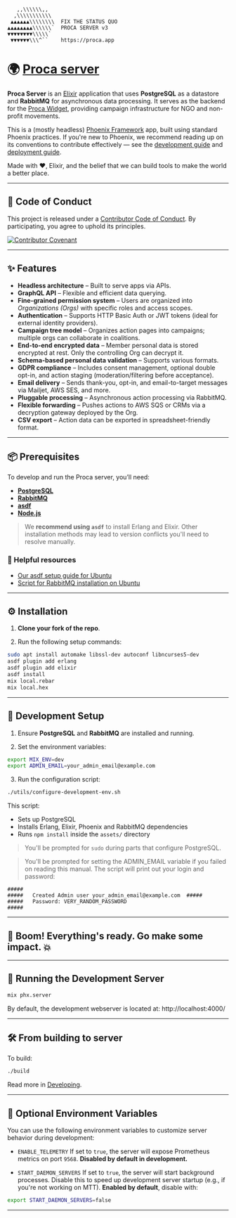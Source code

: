 ```
   ,,\\\\\\,,
  ,\\\\\\\\\\\
 ▲▲▲▲▲▲\\\\\\\\  FIX THE STATUS QUO
▲▲▲▲▲▲▲▲\\\\\\`  PROCA SERVER v3
▼▼▼▼▼▼▼▼\\\\\`
 ▼▼▼▼▼▼\\\^``    https://proca.app
```

# 🌍 [Proca server](https://docs.proca.app)

**Proca Server** is an [Elixir](https://elixir-lang.org/) application that uses **PostgreSQL** as a datastore and **RabbitMQ** for asynchronous data processing. It serves as the backend for the [Proca Widget](https://github.com/FixTheStatusQuo/proca), providing campaign infrastructure for NGO and non-profit movements.

This is a (mostly headless) [Phoenix Framework](https://www.phoenixframework.org/) app, built using standard Phoenix practices. If you're new to Phoenix, we recommend reading up on its conventions to contribute effectively — see the [development guide](https://hexdocs.pm/phoenix/up_and_running.html) and [deployment guide](https://hexdocs.pm/phoenix/deployment.html).

Made with ❤️, Elixir, and the belief that we can build tools to make the world a better place.

---

## 📢 Code of Conduct

This project is released under a [Contributor Code of Conduct](code_of_conduct.md). By participating, you agree to uphold its principles.

[![Contributor Covenant](https://img.shields.io/badge/Contributor%20Covenant-v2.0%20adopted-ff69b4.svg)](code_of_conduct.md)

---

## ✨ Features

- **Headless architecture** – Built to serve apps via APIs.
- **GraphQL API** – Flexible and efficient data querying.
- **Fine-grained permission system** – Users are organized into _Organizations (Orgs)_ with specific roles and access scopes.
- **Authentication** – Supports HTTP Basic Auth or JWT tokens (ideal for external identity providers).
- **Campaign tree model** – Organizes action pages into campaigns; multiple orgs can collaborate in coalitions.
- **End-to-end encrypted data** – Member personal data is stored encrypted at rest. Only the controlling Org can decrypt it.
- **Schema-based personal data validation** – Supports various formats.
- **GDPR compliance** – Includes consent management, optional double opt-in, and action staging (moderation/filtering before acceptance).
- **Email delivery** – Sends thank-you, opt-in, and email-to-target messages via Mailjet, AWS SES, and more.
- **Pluggable processing** – Asynchronous action processing via RabbitMQ.
- **Flexible forwarding** – Pushes actions to AWS SQS or CRMs via a decryption gateway deployed by the Org.
- **CSV export** – Action data can be exported in spreadsheet-friendly format.

---

## 📦 Prerequisites

To develop and run the Proca server, you’ll need:

- **[PostgreSQL](https://www.postgresql.org/download/)**
- **[RabbitMQ](https://www.rabbitmq.com/download.html)**
- **[asdf](https://asdf-vm.com/guide/getting-started.html)**
- **[Node.js](https://nodejs.org/)**

> We **recommend using `asdf`** to install Erlang and Elixir. Other installation methods may lead to version conflicts you'll need to resolve manually.

### 🔗 Helpful resources

- [Our asdf setup guide for Ubuntu](/guides/asdf.md)
- [Script for RabbitMQ installation on Ubuntu](https://www.rabbitmq.com/docs/install-debian#apt-quick-start-cloudsmith)

---

## ⚙️ Installation

1. **Clone your fork of the repo**.

2. Run the following setup commands:

```bash
sudo apt install automake libssl-dev autoconf libncurses5-dev
asdf plugin add erlang
asdf plugin add elixir
asdf install
mix local.rebar
mix local.hex
```

---

## 🧪 Development Setup

1. Ensure **PostgreSQL** and **RabbitMQ** are installed and running.

2. Set the environment variables:

```bash
export MIX_ENV=dev
export ADMIN_EMAIL=your_admin_email@example.com
```

3. Run the configuration script:

```bash
./utils/configure-development-env.sh
```

This script:

- Sets up PostgreSQL
- Installs Erlang, Elixir, Phoenix and RabbitMQ dependencies
- Runs `npm install` inside the `assets/` directory

> You'll be prompted for `sudo` during parts that configure PostgreSQL.

> You'll be prompted for setting the ADMIN_EMAIL variable if you failed on reading this manual.
> The script will print out your login and password:

```
#####
#####   Created Admin user your_admin_email@example.com  #####
#####   Password: VERY_RANDOM_PASSWORD
#####
```

---

## 🥳 Boom! Everything's ready. Go make some impact. 💥

---

## 🚀 Running the Development Server

```bash
mix phx.server
```

By default, the development webserver is located at:
http://localhost:4000/

---

## 🛠️ From building to server

To build:

```bash
./build
```

Read more in [Developing](/guides/Developing).

---

## 🧰 Optional Environment Variables

You can use the following environment variables to customize server behavior during development:

- `ENABLE_TELEMETRY`
  If set to `true`, the server will expose Prometheus metrics on port `9568`.
  **Disabled by default in development.**

- `START_DAEMON_SERVERS`
  If set to `true`, the server will start background processes.
  Disable this to speed up development server startup (e.g., if you're not working on MTT).
  **Enabled by default**, disable with:

```bash
export START_DAEMON_SERVERS=false
```

---
